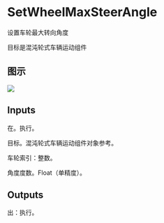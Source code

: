 # SetWheelMaxSteerAngle

设置车轮最大转向角度

目标是混沌轮式车辆运动组件

## 图示

![]($-20221218-19044250.png)

## Inputs

在。执行。

目标。混沌轮式车辆运动组件对象参考。

车轮索引：整数。

角度度数。Float（单精度）。  

## Outputs

出：执行。
